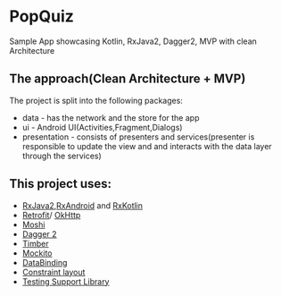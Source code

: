 
# PopQuiz

Sample App showcasing Kotlin, RxJava2, Dagger2, MVP with clean Architecture

## The approach(Clean Architecture + MVP)
The project is split into the following packages:
- data - has the network and the store for the app
- ui - Android UI(Activities,Fragment,Dialogs)
- presentation - consists of presenters and services(presenter is responsible to update the view and and interacts with the data layer through the services)

## This project uses:
- [RxJava2](https://github.com/ReactiveX/RxJava),[RxAndroid](https://github.com/ReactiveX/RxAndroid) and [RxKotlin](https://github.com/ReactiveX/Rxkotlin)
- [Retrofit](https://github.com/square/retrofit)/ [OkHttp](https://github.com/square/okhttp)
- [Moshi](https://github.com/square/moshi)
- [Dagger 2](https://google.github.io/dagger/) 
- [Timber](https://github.com/JakeWharton/timber)
- [Mockito](http://site.mockito.org/)
- [DataBinding](https://developer.android.com/topic/libraries/data-binding/index.html)
- [Constraint layout](https://developer.android.com/training/constraint-layout/index.html)
- [Testing Support Library](https://developer.android.com/topic/libraries/testing-support-library/index.html)
